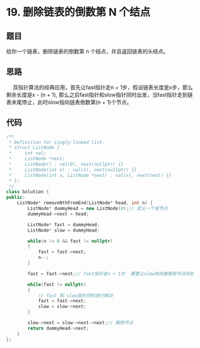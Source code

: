 # 19. 删除链表的倒数第 N 个结点

## 题目
给你一个链表，删除链表的倒数第 n 个结点，并且返回链表的头结点。

## 思路
&emsp; 双指针算法的经典应用，首先让fast指针走n + 1步，假设链表长度是x步，那么剩余长度是x - (n + 1), 那么之后fast指针和slow指针同时出发，当fast指针走到链表末尾停止，此时slow指向链表倒数第(n + 1)个节点。

## 代码

```cpp
/**
 * Definition for singly-linked list.
 * struct ListNode {
 *     int val;
 *     ListNode *next;
 *     ListNode() : val(0), next(nullptr) {}
 *     ListNode(int x) : val(x), next(nullptr) {}
 *     ListNode(int x, ListNode *next) : val(x), next(next) {}
 * };
 */
class Solution {
public:
    ListNode* removeNthFromEnd(ListNode* head, int n) {
        ListNode* dummyHead = new ListNode(0);// 定义一个哑节点
        dummyHead->next = head;

        ListNode* fast = dummyHead;
        ListNode* slow = dummyHead;

        while(n != 0 && fast != nullptr)
        {
            fast = fast->next;
            n--;
        }

        fast = fast->next;// fast指针走n + 1步  需要让slow指向被删除节点的前驱节点  倒数第n + 1个节点

        while(fast != nullptr)
        {
            // fast 和 slow指针同时进行移动
            fast = fast->next;
            slow = slow->next;
        }

        slow->next = slow->next->next;// 删除节点
        return dummyHead->next;
    }
};

```

